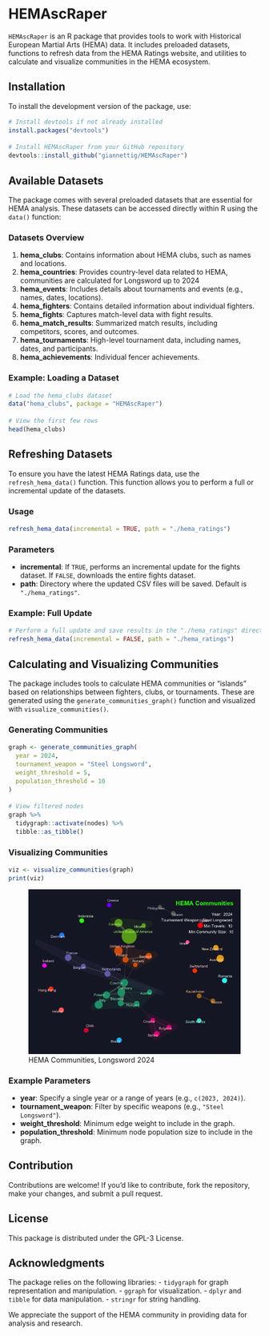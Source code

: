 HEMAscRaper
================

`HEMAscRaper` is an R package that provides tools to work with
Historical European Martial Arts (HEMA) data. It includes preloaded
datasets, functions to refresh data from the HEMA Ratings website, and
utilities to calculate and visualize communities in the HEMA ecosystem.

## Installation

To install the development version of the package, use:

``` r
# Install devtools if not already installed
install.packages("devtools")

# Install HEMAscRaper from your GitHub repository
devtools::install_github("giannettig/HEMAscRaper")
```

## Available Datasets

The package comes with several preloaded datasets that are essential for
HEMA analysis. These datasets can be accessed directly within R using
the `data()` function:

### Datasets Overview

1.  **hema_clubs**: Contains information about HEMA clubs, such as names
    and locations.
2.  **hema_countries**: Provides country-level data related to HEMA,
    communities are calculated for Longsword up to 2024
3.  **hema_events**: Includes details about tournaments and events
    (e.g., names, dates, locations).
4.  **hema_fighters**: Contains detailed information about individual
    fighters.
5.  **hema_fights**: Captures match-level data with fight results.
6.  **hema_match_results**: Summarized match results, including
    competitors, scores, and outcomes.
7.  **hema_tournaments**: High-level tournament data, including names,
    dates, and participants.
8.  **hema_achievements**: Individual fencer achievements.

### Example: Loading a Dataset

``` r
# Load the hema_clubs dataset
data("hema_clubs", package = "HEMAscRaper")

# View the first few rows
head(hema_clubs)
```

## Refreshing Datasets

To ensure you have the latest HEMA Ratings data, use the
`refresh_hema_data()` function. This function allows you to perform a
full or incremental update of the datasets.

### Usage

``` r
refresh_hema_data(incremental = TRUE, path = "./hema_ratings")
```

### Parameters

- **incremental**: If `TRUE`, performs an incremental update for the
  fights dataset. If `FALSE`, downloads the entire fights dataset.
- **path**: Directory where the updated CSV files will be saved. Default
  is `"./hema_ratings"`.

### Example: Full Update

``` r
# Perform a full update and save results in the "./hema_ratings" directory
refresh_hema_data(incremental = FALSE, path = "./hema_ratings")
```

## Calculating and Visualizing Communities

The package includes tools to calculate HEMA communities or “islands”
based on relationships between fighters, clubs, or tournaments. These
are generated using the `generate_communities_graph()` function and
visualized with `visualize_communities()`.

### Generating Communities

``` r
graph <- generate_communities_graph(
  year = 2024,
  tournament_weapon = "Steel Longsword",
  weight_threshold = 5,
  population_threshold = 10
)

# View filtered nodes
graph %>%
  tidygraph::activate(nodes) %>%
  tibble::as_tibble()
```

### Visualizing Communities

``` r
viz <- visualize_communities(graph)
print(viz)
```

<figure>
<img src="man/img/Rplot.png" alt="HEMA Communities, Longsword 2024" />
<figcaption aria-hidden="true">HEMA Communities, Longsword
2024</figcaption>
</figure>

### Example Parameters

- **year**: Specify a single year or a range of years (e.g.,
  `c(2023, 2024)`).
- **tournament_weapon**: Filter by specific weapons (e.g.,
  `"Steel Longsword"`).
- **weight_threshold**: Minimum edge weight to include in the graph.
- **population_threshold**: Minimum node population size to include in
  the graph.

## Contribution

Contributions are welcome! If you’d like to contribute, fork the
repository, make your changes, and submit a pull request.

## License

This package is distributed under the GPL-3 License.

## Acknowledgments

The package relies on the following libraries: - `tidygraph` for graph
representation and manipulation. - `ggraph` for visualization. - `dplyr`
and `tibble` for data manipulation. - `stringr` for string handling.

We appreciate the support of the HEMA community in providing data for
analysis and research.
